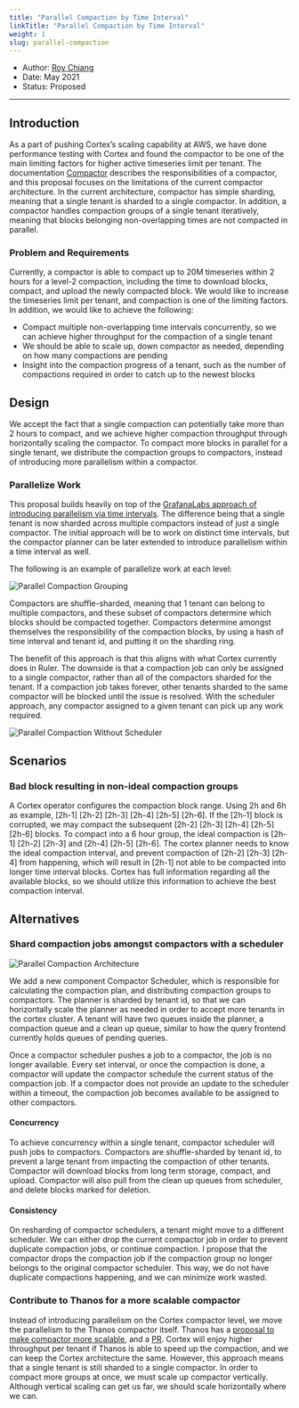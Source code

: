 ```yaml
---
title: "Parallel Compaction by Time Interval"
linkTitle: "Parallel Compaction by Time Interval"
weight: 1
slug: parallel-compaction
---
```


- Author: [Roy Chiang](https://github.com/roystchiang)
- Date: May 2021
- Status: Proposed
---

## Introduction
As a part of pushing Cortex’s scaling capability at AWS, we have done performance testing with Cortex and found the compactor to be one of the main limiting factors for higher active timeseries limit per tenant. The documentation [Compactor](https://cortexmetrics.io/docs/blocks-storage/compactor/#how-compaction-works) describes the responsibilities of a compactor, and this proposal focuses on the limitations of the current compactor architecture. In the current architecture, compactor has simple sharding, meaning that a single tenant is sharded to a single compactor. In addition, a compactor handles compaction groups of a single tenant iteratively, meaning that blocks belonging non-overlapping times are not compacted in parallel.

### Problem and Requirements
Currently, a compactor is able to compact up to 20M timeseries within 2 hours for a level-2 compaction, including the time to download blocks, compact, and upload the newly compacted block. We would like to increase the timeseries limit per tenant, and compaction is one of the limiting factors. In addition, we would like to achieve the following:

* Compact multiple non-overlapping time intervals concurrently, so we can achieve higher throughput for the compaction of a single tenant
* We should be able to scale up, down compactor as needed, depending on how many compactions are pending
* Insight into the compaction progress of a tenant, such as the number of compactions required in order to catch up to the newest blocks

## Design

We accept the fact that a single compaction can potentially take more than 2 hours to compact, and we achieve higher compaction throughput through horizontally scaling the compactor. To compact more blocks in parallel for a single tenant, we distribute the compaction groups to compactors, instead of introducing more parallelism within a compactor.

### Parallelize Work

This proposal builds heavily on top of the [GrafanaLabs approach of introducing parallelism via time intervals](https://github.com/cortexproject/cortex/pull/2616). The difference being that a single tenant is now sharded across multiple compactors instead of just a single compactor. The initial approach will be to work on distinct time intervals, but the compactor planner can be later extended to introduce parallelism within a time interval as well.

The following is an example of parallelize work at each level:

![Parallel Compaction Grouping](/images/proposals/parallel-compaction-grouping.png)

Compactors are shuffle-sharded, meaning that 1 tenant can belong to multiple compactors, and these subset of compactors determine which blocks should be compacted together. Compactors determine amongst themselves the responsibility of the compaction blocks, by using a hash of time interval and tenant id, and putting it on the sharding ring.

The benefit of this approach is that this aligns with what Cortex currently does in Ruler. The downside is that a compaction job can only be assigned to a single compactor, rather than all of the compactors sharded for the tenant. If a compaction job takes forever, other tenants sharded to the same compactor will be blocked until the issue is resolved. With the scheduler approach, any compactor assigned to a given tenant can pick up any work required.

![Parallel Compaction Without Scheduler](/images/proposals/parallel-compaction-without-scheduler.png)

## Scenarios

### Bad block resulting in non-ideal compaction groups

A Cortex operator configures the compaction block range. Using 2h and 6h as example, [2h-1] [2h-2] [2h-3] [2h-4] [2h-5] [2h-6]. If the [2h-1] block is corrupted, we may compact the subsequent [2h-2] [2h-3] [2h-4] [2h-5] [2h-6] blocks. To compact into a 6 hour group, the ideal compaction is [2h-1] [2h-2] [2h-3] and [2h-4] [2h-5] [2h-6]. The cortex planner needs to know the ideal compaction interval, and prevent compaction of [2h-2] [2h-3] [2h-4] from happening, which will result in [2h-1] not able to be compacted into longer time interval blocks. Cortex has full information regarding all the available blocks, so we should utilize this information to achieve the best compaction interval.

## Alternatives

### Shard compaction jobs amongst compactors with a scheduler
![Parallel Compaction Architecture](/images/proposals/parallel-compaction-design.png)

We add a new component Compactor Scheduler, which is responsible for calculating the compaction plan, and distributing compaction groups to compactors. The planner is sharded by tenant id, so that we can horizontally scale the planner as needed in order to accept more tenants in the cortex cluster. A tenant will have two queues inside the planner, a compaction queue and a clean up queue, similar to how the query frontend currently holds queues of pending queries.

Once a compactor scheduler pushes a job to a compactor, the job is no longer available. Every set interval, or once the compaction is done, a compactor will update the compactor schedule the current status of the compaction job. If a compactor does not provide an update to the scheduler within a timeout, the compaction job becomes available to be assigned to other compactors.

#### Concurrency

To achieve concurrency within a single tenant, compactor scheduler will push jobs to compactors. Compactors are shuffle-sharded by tenant id, to prevent a large tenant from impacting the compaction of other tenants. Compactor will download blocks from long term storage, compact, and upload. Compactor will also pull from the clean up queues from scheduler, and delete blocks marked for deletion.

#### Consistency

On resharding of compactor schedulers, a tenant might move to a different scheduler. We can either drop the current compactor job in order to prevent duplicate compaction jobs, or continue compaction. I propose that the compactor drops the compaction job if the compaction group no longer belongs to the original compactor scheduler. This way, we do not have duplicate compactions happening, and we can minimize work wasted.

### Contribute to Thanos for a more scalable compactor
Instead of introducing parallelism on the Cortex compactor level, we move the parallelism to the Thanos compactor itself. Thanos has a [proposal to make compactor more scalable](https://docs.google.com/document/d/1xi0V8DB0hE54XgkogJRnNL6yH7C5JThJywlLFoC6dCQ/), and a [PR](https://github.com/thanos-io/thanos/pull/3807). Cortex will enjoy higher throughput per tenant if Thanos is able to speed up the compaction, and we can keep the Cortex architecture the same. However, this approach means that a single tenant is still sharded to a single compactor. In order to compact more groups at once, we must scale up compactor vertically. Although vertical scaling can get us far, we should scale horizontally where we can.
